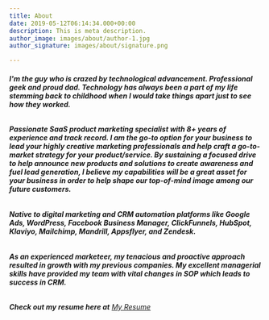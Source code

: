 ```yaml
---
title: About
date: 2019-05-12T06:14:34.000+00:00
description: This is meta description.
author_image: images/about/author-1.jpg
author_signature: images/about/signature.png

---
```

###### **I'm the guy who is crazed by technological advancement. Professional geek and proud dad. Technology has always been a part of my life stemming back to childhood when I would take things apart just to see how they worked.**

###### **Passionate SaaS product marketing specialist with 8+ years of experience and track record. I am the go-to option for your business to lead your highly creative marketing professionals and help craft a go-to-market strategy for your product/service. By sustaining a focused drive to help announce new products and solutions to create awareness and fuel lead generation, I believe my capabilities will be a great asset for your business in order to help shape our top-of-mind image among our future customers.**

###### **Native to digital marketing and CRM automation platforms like Google Ads, WordPress, Facebook Business Manager, ClickFunnels, HubSpot, Klaviyo, Mailchimp, Mandrill, Appsflyer, and Zendesk.**

###### **As an experienced marketeer, my tenacious and proactive approach resulted in growth with my previous companies. My excellent managerial skills have provided my team with vital changes in SOP which leads to success in CRM.**

###### **Check out my resume here at** [My Resume](https://resume.io/r/UHez3W2dj)
